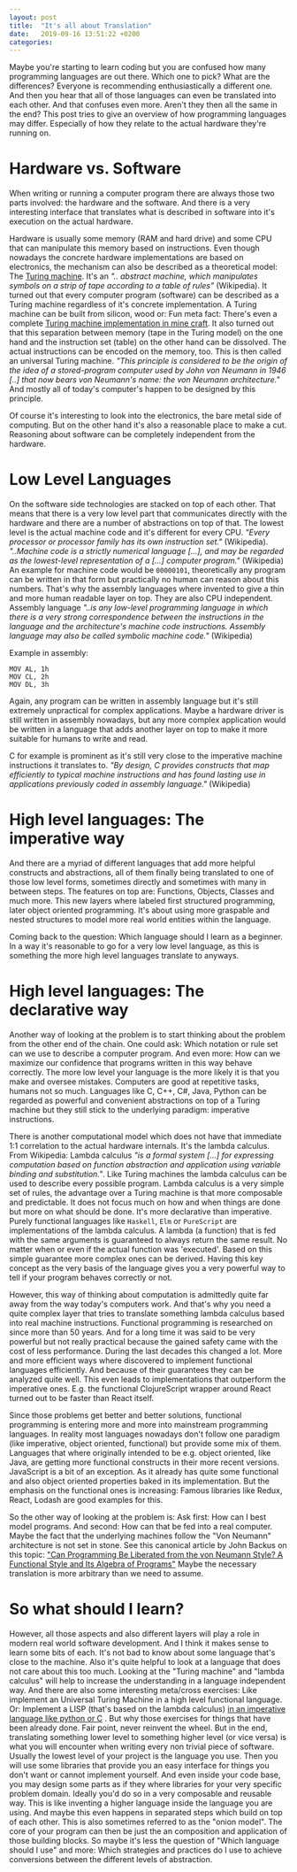 ```yaml
---
layout: post
title:  "It's all about Translation"
date:   2019-09-16 13:51:22 +0200
categories: 
---
```


Maybe you're starting to learn coding but you are confused how many programming languages are out there. Which one to pick? What are the differences? Everyone is recommending enthusiastically a different one. And then you hear that all of those languages can even be translated into each other. And that confuses even more. Aren't they then all the same in the end? This post tries to give an overview of how programming languages may differ. Especially of how they relate to the actual hardware they're running on.


# Hardware vs. Software

When writing or running a computer program there are always those two parts involved: the hardware and the software. And there is a very interesting interface that translates what is described in software into it's execution on the actual hardware.

Hardware is usually some memory (RAM and hard drive) and some CPU that can manipulate this memory based on instructions. Even though nowadays the concrete hardware implementations are based on electronics, the mechanism can also be described as a theoretical model: The [Turing machine](https://en.wikipedia.org/wiki/Turing_machine). It's an <cite>".. abstract machine, which manipulates symbols on a strip of tape according to a table of rules"</cite> (Wikipedia). It turned out that every computer program (software)  can be described as a Turing machine regardless of it's concrete implementation. A Turing machine can be built from silicon, wood or: Fun meta fact: There's even a complete [Turing machine implementation in mine craft](https://www.youtube.com/watch?v=1X21HQphy6I).
It also turned out that this separation between memory (tape in the Turing model) on the one hand and the instruction set (table) on the other hand can be dissolved. The actual instructions can be encoded on the memory, too. This is then called an universal Turing machine. <cite>"This principle is considered to be the origin of the idea of a stored-program computer used by John von Neumann in 1946 [..] that now bears von Neumann's name: the von Neumann architecture."</cite> And mostly all of today's computer's happen to be designed by this principle.

Of course it's interesting to look into the electronics, the bare metal side of computing. But on the other hand it's also a reasonable place to make a cut. Reasoning about software can be completely independent from the hardware.


# Low Level Languages

On the software side technologies are stacked on top of each other. That means that there is a very low level part that communicates directly with the hardware and there are a number of abstractions on top of that. The lowest level is the actual machine code and it's different for every CPU. <cite>"Every processor or processor family has its own instruction set."</cite> (Wikipedia). <cite>"..Machine code is a strictly numerical language [...], and may be regarded as the lowest-level representation of a [...] computer program."</cite> (Wikipedia)
An example for machine code would be `00000101`, theoretically any program can be written in that form but practically no human can reason about this numbers. That's why the assembly languages where invented to give a thin and more human readable layer on top. They are also CPU independent. Assembly language <cite>"..is any low-level programming language in which there is a very strong correspondence between the instructions in the language and the architecture's machine code instructions. Assembly language may also be called symbolic machine code."</cite> (Wikipedia)

Example in assembly:
```
MOV AL, 1h
MOV CL, 2h
MOV DL, 3h
```

Again, any program can be written in assembly language but it's still extremely unpractical for complex applications. Maybe a hardware driver is still written in assembly nowadays, but any more complex application would be written in a language that adds another layer on top to make it more suitable for humans to write and read.

C for example is prominent as it's still very close to the imperative machine instructions it translates to. <cite>"By design, C provides constructs that map efficiently to typical machine instructions and has found lasting use in applications previously coded in assembly language."</cite> (Wikipedia)

# High level languages: The imperative way

And there are a myriad of different languages that add more helpful constructs and abstractions, all of them finally being translated to one of those low level forms, sometimes directly and sometimes with many in between steps. The features on top are: Functions, Objects, Classes and much more. This new layers where labeled first structured programming, later object oriented programming. It's about using more graspable and nested structures to model more real world entities within the language.  

  Coming back to the question: Which language should I learn as a beginner. In a way it's reasonable to go for a very low level language, as this is something the more high level languages translate to anyways.

# High level languages: The declarative way

Another way of looking at the problem is to start thinking about the problem from the other end of the chain. One could ask: Which notation or rule set can we use to describe a computer program. And even more: How can we maximize our confidence that programs written in this way behave correctly. The more low level your language is the more likely it is that you make and oversee mistakes. Computers are good at repetitive tasks, humans not so much. Languages like C, C++, C#, Java, Python can be regarded as powerful and convenient abstractions on top of a Turing machine but they still stick to the underlying paradigm: imperative instructions.

There is another computational model which does not have that immediate 1:1 correlation to the actual hardware internals. It's the lambda calculus. From Wikipedia: Lambda calculus <cite>"is a formal system [...] for expressing computation based on function abstraction and application using variable binding and substitution."</cite>. Like Turing machines the lambda calculus can be used to describe every possible program.
Lambda calculus is a very simple set of rules, the advantage over a Turing machine is that more composable and predictable. It does not focus much on how and when things are done but more on what should be done. It's more declarative than imperative. Purely functional languages like `Haskell`, `Elm` or `PureScript` are implementations of the lambda calculus. A lambda (a function) that is fed with the same arguments is guaranteed to always return the same result. No matter when or even if the actual function was 'executed'. Based on this simple guarantee more complex ones can be derived. Having this key concept as the very basis of the language gives you a very powerful way to tell if your program behaves correctly or not.

However, this way of thinking about computation is admittedly quite far away from the way today's computers work. And that's why you need a quite complex layer that tries to translate something lambda calculus based into real machine instructions. Functional programming is researched on since more than 50 years. And for a long time it was said to be very powerful but not really practical because the gained safety came with the cost of less performance. During the last decades this changed a lot. More and more efficient ways where discovered to implement functional languages efficiently. And because of their guarantees they can be analyzed quite well. This even leads to implementations that outperform the imperative ones. E.g. the functional ClojureScript wrapper around React turned out to be faster than React itself.

Since those problems get better and better solutions, functional programming is entering more and more into mainstream programming languages. In reality most languages nowadays don't follow one paradigm (like imperative, object oriented, functional) but provide some mix of them. Languages that where originally intended to be e.g. object oriented, like Java, are getting more functional constructs in their more recent versions. JavaScript is a bit of an exception. As it already has quite some functional and also object oriented properties baked in its implementation. But the emphasis on the functional ones is increasing: Famous libraries like Redux, React, Lodash are good examples for this.

So the other way of looking at the problem is: Ask first: How can I best model programs. And second: How can that be fed into a real computer. Maybe the fact that the underlying machines follow the "Von Neumann" architecture is not set in stone. See this canonical article by John Backus on this topic: ["Can Programming Be Liberated from the von Neumann Style? A Functional Style and Its Algebra of Programs"](http://www.thocp.net/biographies/papers/backus_turingaward_lecture.pdf)
Maybe the necessary translation is more arbitrary than we need to assume.

# So what should I learn?

However, all those aspects and also different layers will play a role in modern real world software development. And I think it makes sense to learn some bits of each. It's not bad to know about some language that's close to the machine. Also it's quite helpful to look at a language that does not care about this too much. Looking at the "Turing machine" and "lambda calculus" will help to increase the understanding in a language independent way. And there are also some interesting meta/cross exercises: Like implement an Universal Turing Machine in a high level functional language. Or: Implement a LISP (that's based on the lambda calculus) [in an imperative language like python or C](http://buildyourownlisp.com/) .
But why those exercises for things that have been already done. Fair point, never reinvent the wheel. But in the end, translating something lower level to something higher level (or vice versa) is what you will encounter when writing every non trivial piece of software. Usually the lowest level of your project is the language you use. Then you will use some libraries that provide you an easy interface for things you don't want or cannot implement yourself. And even inside your code base, you may design some parts as if they where libraries for your very specific problem domain. Ideally you'd do so in a very composable and reusable way. This is like inventing a higher language inside the language you are using. And maybe this even happens in separated steps which build on top of each other. This is also sometimes referred to as the "onion model". The core of your program can then be just the an composition and application of those building blocks. So maybe it's less the question of "Which language should I use" and more: Which strategies and practices do I use to achieve conversions between the different levels of abstraction.
